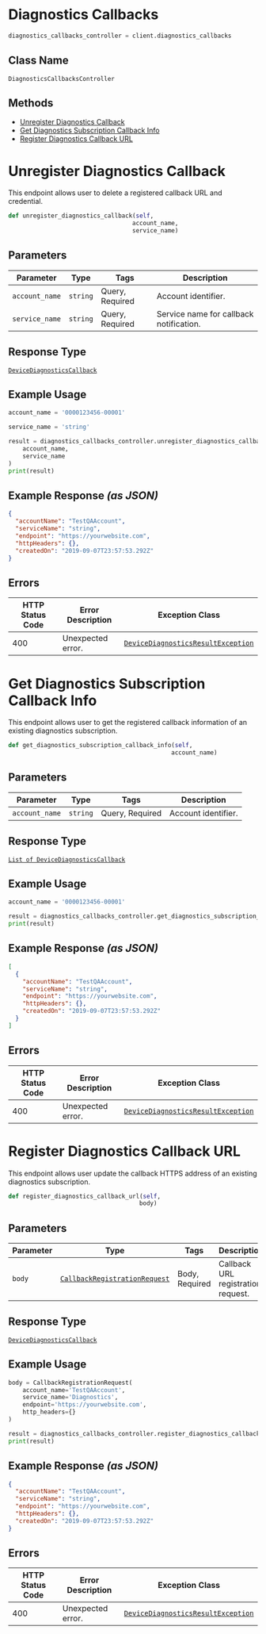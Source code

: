 # Diagnostics Callbacks

```python
diagnostics_callbacks_controller = client.diagnostics_callbacks
```

## Class Name

`DiagnosticsCallbacksController`

## Methods

* [Unregister Diagnostics Callback](../../doc/controllers/diagnostics-callbacks.md#unregister-diagnostics-callback)
* [Get Diagnostics Subscription Callback Info](../../doc/controllers/diagnostics-callbacks.md#get-diagnostics-subscription-callback-info)
* [Register Diagnostics Callback URL](../../doc/controllers/diagnostics-callbacks.md#register-diagnostics-callback-url)


# Unregister Diagnostics Callback

This endpoint allows user to delete a registered callback URL and credential.

```python
def unregister_diagnostics_callback(self,
                                   account_name,
                                   service_name)
```

## Parameters

| Parameter | Type | Tags | Description |
|  --- | --- | --- | --- |
| `account_name` | `string` | Query, Required | Account identifier. |
| `service_name` | `string` | Query, Required | Service name for callback notification. |

## Response Type

[`DeviceDiagnosticsCallback`](../../doc/models/device-diagnostics-callback.md)

## Example Usage

```python
account_name = '0000123456-00001'

service_name = 'string'

result = diagnostics_callbacks_controller.unregister_diagnostics_callback(
    account_name,
    service_name
)
print(result)
```

## Example Response *(as JSON)*

```json
{
  "accountName": "TestQAAccount",
  "serviceName": "string",
  "endpoint": "https://yourwebsite.com",
  "httpHeaders": {},
  "createdOn": "2019-09-07T23:57:53.292Z"
}
```

## Errors

| HTTP Status Code | Error Description | Exception Class |
|  --- | --- | --- |
| 400 | Unexpected error. | [`DeviceDiagnosticsResultException`](../../doc/models/device-diagnostics-result-exception.md) |


# Get Diagnostics Subscription Callback Info

This endpoint allows user to get the registered callback information of an existing diagnostics subscription.

```python
def get_diagnostics_subscription_callback_info(self,
                                              account_name)
```

## Parameters

| Parameter | Type | Tags | Description |
|  --- | --- | --- | --- |
| `account_name` | `string` | Query, Required | Account identifier. |

## Response Type

[`List of DeviceDiagnosticsCallback`](../../doc/models/device-diagnostics-callback.md)

## Example Usage

```python
account_name = '0000123456-00001'

result = diagnostics_callbacks_controller.get_diagnostics_subscription_callback_info(account_name)
print(result)
```

## Example Response *(as JSON)*

```json
[
  {
    "accountName": "TestQAAccount",
    "serviceName": "string",
    "endpoint": "https://yourwebsite.com",
    "httpHeaders": {},
    "createdOn": "2019-09-07T23:57:53.292Z"
  }
]
```

## Errors

| HTTP Status Code | Error Description | Exception Class |
|  --- | --- | --- |
| 400 | Unexpected error. | [`DeviceDiagnosticsResultException`](../../doc/models/device-diagnostics-result-exception.md) |


# Register Diagnostics Callback URL

This endpoint allows user update the callback HTTPS address of an existing diagnostics subscription.

```python
def register_diagnostics_callback_url(self,
                                     body)
```

## Parameters

| Parameter | Type | Tags | Description |
|  --- | --- | --- | --- |
| `body` | [`CallbackRegistrationRequest`](../../doc/models/callback-registration-request.md) | Body, Required | Callback URL registration request. |

## Response Type

[`DeviceDiagnosticsCallback`](../../doc/models/device-diagnostics-callback.md)

## Example Usage

```python
body = CallbackRegistrationRequest(
    account_name='TestQAAccount',
    service_name='Diagnostics',
    endpoint='https://yourwebsite.com',
    http_headers={}
)

result = diagnostics_callbacks_controller.register_diagnostics_callback_url(body)
print(result)
```

## Example Response *(as JSON)*

```json
{
  "accountName": "TestQAAccount",
  "serviceName": "string",
  "endpoint": "https://yourwebsite.com",
  "httpHeaders": {},
  "createdOn": "2019-09-07T23:57:53.292Z"
}
```

## Errors

| HTTP Status Code | Error Description | Exception Class |
|  --- | --- | --- |
| 400 | Unexpected error. | [`DeviceDiagnosticsResultException`](../../doc/models/device-diagnostics-result-exception.md) |

